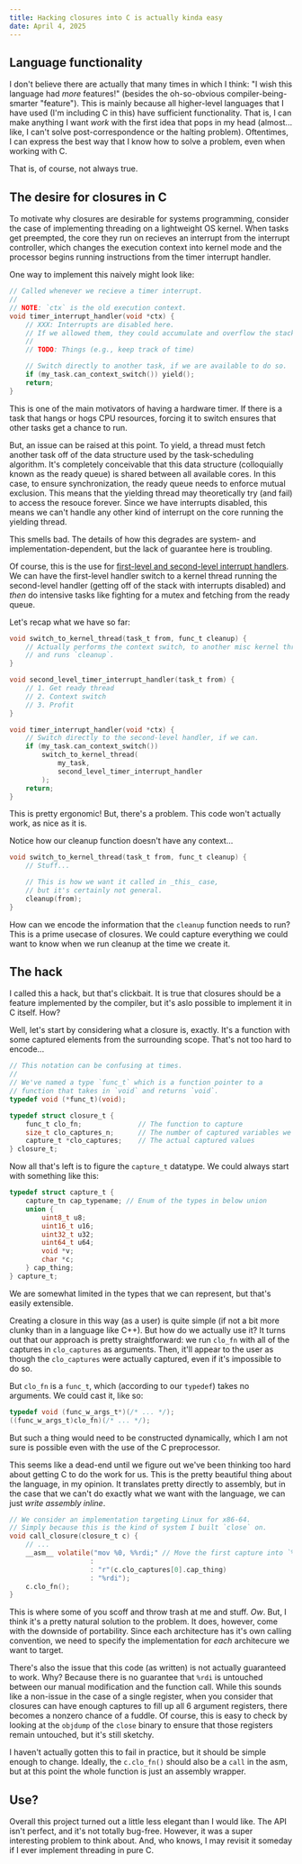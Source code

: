 ```yaml
---
title: Hacking closures into C is actually kinda easy
date: April 4, 2025
---
```


## Language functionality

I don't believe there are actually that many times in which I think: "I wish this language had _more_ features!" (besides the oh-so-obvious compiler-being-smarter "feature").
This is mainly because all higher-level languages that I have used (I'm including C in this) have sufficient functionality.
That is, I can make anything I want _work_ with the first idea that pops in my head (almost... like, I can't solve post-correspondence or the halting problem).
Oftentimes, I can express the best way that I know how to solve a problem, even when working with C.

That is, of course, not always true.

## The desire for closures in C

To motivate why closures are desirable for systems programming, consider the case of implementing threading on a lightweight OS kernel.
When tasks get preempted, the core they run on recieves an interrupt from the interrupt controller, which changes the execution context into kernel mode and the processor begins running instructions from the timer interrupt handler.

One way to implement this naively might look like:

```C
// Called whenever we recieve a timer interrupt.
//
// NOTE: `ctx` is the old execution context.
void timer_interrupt_handler(void *ctx) {
    // XXX: Interrupts are disabled here.
    // If we allowed them, they could accumulate and overflow the stack!
    //
    // TODO: Things (e.g., keep track of time)

    // Switch directly to another task, if we are available to do so.
    if (my_task.can_context_switch()) yield();
    return;
}
```

This is one of the main motivators of having a hardware timer.
If there is a task that hangs or hogs CPU resources, forcing it to switch ensures that other tasks get a chance to run.

But, an issue can be raised at this point.
To yield, a thread must fetch another task off of the data structure used by the task-scheduling algorithm.
It's completely conceivable that this data structure (colloquially known as the ready queue) is shared between all available cores.
In this case, to ensure synchronization, the ready queue needs to enforce mutual exclusion.
This means that the yielding thread may theoretically try (and fail) to access the resouce forever.
Since we have interrupts disabled, this means we can't handle any other kind of interrupt on the core running the yielding thread.

This smells bad.
The details of how this degrades are system- and implementation-dependent, but the lack of guarantee here is troubling.

Of course, this is the use for [first-level and second-level interrupt handlers](https://en.wikipedia.org/wiki/Interrupt_handler#Divided_handlers_in_modern_operating_systems).
We can have the first-level handler switch to a kernel thread running the second-level handler (getting off of the stack with interrupts disabled) and _then_ do intensive tasks like fighting for a mutex and fetching from the ready queue.

Let's recap what we have so far:

```C
void switch_to_kernel_thread(task_t from, func_t cleanup) {
    // Actually performs the context switch, to another misc kernel thread
    // and runs `cleanup`.
}

void second_level_timer_interrupt_handler(task_t from) {
    // 1. Get ready thread
    // 2. Context switch
    // 3. Profit
}

void timer_interrupt_handler(void *ctx) {
    // Switch directly to the second-level handler, if we can.
    if (my_task.can_context_switch())
        switch_to_kernel_thread(
            my_task,
            second_level_timer_interrupt_handler
        );
    return;
}
```

This is pretty ergonomic!
But, there's a problem.
This code won't actually work, as nice as it is.

Notice how our cleanup function doesn't have any context...

```C
void switch_to_kernel_thread(task_t from, func_t cleanup) {
    // Stuff...

    // This is how we want it called in _this_ case,
    // but it's certainly not general.
    cleanup(from);
}
```

How can we encode the information that the `cleanup` function needs to run?
This is a prime usecase of closures.
We could capture everything we could want to know when we run cleanup at the time we create it.

## The hack

I called this a hack, but that's clickbait.
It is true that closures should be a feature implemented by the compiler, but it's aslo possible to implement it in C itself.
How?

Well, let's start by considering what a closure is, exactly.
It's a function with some captured elements from the surrounding scope.
That's not too hard to encode...

```C
// This notation can be confusing at times.
//
// We've named a type `func_t` which is a function pointer to a
// function that takes in `void` and returns `void`.
typedef void (*func_t)(void);

typedef struct closure_t {
    func_t clo_fn;              // The function to capture
    size_t clo_captures_n;      // The number of captured variables we have
    capture_t *clo_captures;    // The actual captured values
} closure_t;
```

Now all that's left is to figure the `capture_t` datatype.
We could always start with something like this:

```C
typedef struct capture_t {
    capture_tn cap_typename; // Enum of the types in below union
    union {
        uint8_t u8;
        uint16_t u16;
        uint32_t u32;
        uint64_t u64;
        void *v;
        char *c;
    } cap_thing;
} capture_t;
```

We are somewhat limited in the types that we can represent, but that's easily extensible.

Creating a closure in this way (as a user) is quite simple (if not a bit more clunky than in a language like C++).
But how do we actually use it?
It turns out that our approach is pretty straightforward: we run `clo_fn` with all of the captures in `clo_captures` as arguments.
Then, it'll appear to the user as though the `clo_captures` were actually captured, even if it's impossible to do so.

But `clo_fn` is a `func_t`, which (according to our `typedef`) takes no arguments.
We could cast it, like so:

```C
typedef void (func_w_args_t*)(/* ... */);
((func_w_args_t)clo_fn)(/* ... */);
```

But such a thing would need to be constructed dynamically, which I am not sure is possible even with the use of the C preprocessor.

This seems like a dead-end until we figure out we've been thinking too hard about getting C to do the work for us.
This is the pretty beautiful thing about the language, in my opinion.
It translates pretty directly to assembly, but in the case that we can't do exactly what we want with the language, we can just _write assembly inline_.

```C
// We consider an implementation targeting Linux for x86-64.
// Simply because this is the kind of system I built `close` on.
void call_closure(closure_t c) {
    // ...
    __asm__ volatile("mov %0, %%rdi;" // Move the first capture into `%rdi`
                    :
                    : "r"(c.clo_captures[0].cap_thing)
                    : "%rdi");
    c.clo_fn();
}
```

This is where some of you scoff and throw trash at me and stuff.
_Ow_.
But, I think it's a pretty natural solution to the problem.
It does, however, come with the downside of portability.
Since each architecture has it's own calling convention, we need to specify the implementation for _each_ architecure we want to target.

There's also the issue that this code (as written) is not actually guaranteed to work.
Why?
Because there is no guarantee that `%rdi` is untouched between our manual modification and the function call.
While this sounds like a non-issue in the case of a single register, when you consider that closures can have enough captures to fill up all 6 argument registers, there becomes a nonzero chance of a fuddle.
Of course, this is easy to check by looking at the `objdump` of the `close` binary to ensure that those registers remain untouched, but it's still sketchy.

I haven't actually gotten this to fail in practice, but it should be simple enough to change.
Ideally, the `c.clo_fn()` should also be a `call` in the asm, but at this point the whole function is just an assembly wrapper.

## Use?

Overall this project turned out a little less elegant than I would like.
The API isn't perfect, and it's not totally bug-free.
However, it was a super interesting problem to think about.
And, who knows, I may revisit it someday if I ever implement threading in pure C.
